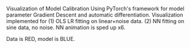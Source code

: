 Visualization of Model Calibration Using PyTorch's framework for model parameter Gradient Descent and automatic differentiation. 
Visualization implemented for 
(1) OLS LR fitting on linear+noise data.
(2) NN fitting on sine data, no noise. NN animation is sped up x6.


Data is RED, model is BLUE.
